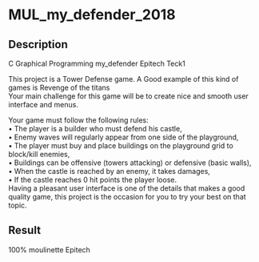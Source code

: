 # MUL_my_defender_2018

## Description
C Graphical Programming my_defender Epitech Teck1

This project is a Tower Defense game. A Good example of
this kind of games is Revenge of the titans  
Your main challenge for this game will be to create nice and
smooth user interface and menus.

Your game must follow the following rules:  
• The player is a builder who must defend his castle,  
• Enemy waves will regularly appear from one side of the playground,  
• The player must buy and place buildings on the playground grid to block/kill enemies,  
• Buildings can be offensive (towers attacking) or defensive (basic walls),  
• When the castle is reached by an enemy, it takes damages,  
• If the castle reaches 0 hit points the player loose.  
Having a pleasant user interface is one of the details that makes a good quality game, this project is the
occasion for you to try your best on that topic.  

## Result
100% moulinette Epitech
